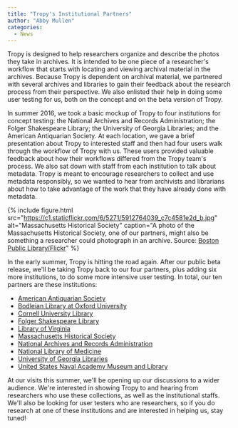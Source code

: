 ```yaml
---
title: "Tropy's Institutional Partners"
author: "Abby Mullen"
categories:
  - News
---
```


Tropy is designed to help researchers organize and describe the photos they take in archives. It is intended to be one piece of a researcher's workflow that starts with locating and viewing archival material in the archives. Because Tropy is dependent on archival material, we partnered with several archives and libraries to gain their feedback about the research process from their perspective. We also enlisted their help in doing some user testing for us, both on the concept and on the beta version of Tropy.



In summer 2016, we took a basic mockup of Tropy to four institutions for concept testing: the National Archives and Records Administration; the Folger Shakespeare Library; the University of Georgia Libraries; and the American Antiquarian Society. At each location, we gave a brief presentation about Tropy to interested staff and then had four users walk through the workflow of Tropy with us. These users provided valuable feedback about how their workflows differed from the Tropy team's process. We also sat down with staff from each institution to talk about metadata. Tropy is meant to encourage researchers to collect and use metadata responsibly, so we wanted to hear from archivists and librarians about how to take advantage of the work that they have already done with metadata.

{% include figure.html src="https://c1.staticflickr.com/6/5271/5912764039_c7c4581e2d_b.jpg" alt="Massachusetts Historical Society" caption="A photo of the Massachusetts Historical Society, one of our partners, might also be something a researcher could photograph in an archive. Source: <a href='https://www.flickr.com/photos/boston_public_library/'>Boston Public Library/Flickr</a>" %}

In the early summer, Tropy is hitting the road again. After our public beta release, we'll be taking Tropy back to our four partners, plus adding six more institutions, to do some more intensive user testing. In total, our ten partners are these institutions:

- [American Antiquarian Society](http://www.americanantiquarian.org/)
- [Bodleian Library at Oxford University](http://www.bodleian.ox.ac.uk/)
- [Cornell University Library](https://www.library.cornell.edu/)
- [Folger Shakespeare Library](http://www.folger.edu/)
- [Library of Virginia](http://www.lva.virginia.gov/)
- [Massachusetts Historical Society](https://www.masshist.org/)
- [National Archives and Records Administration](https://www.archives.gov/)
- [National Library of Medicine](https://www.nlm.nih.gov/)
- [University of Georgia Libraries](http://www.libs.uga.edu/)
- [United States Naval Academy Museum and Library](https://www.usna.edu/Museum/)

At our visits this summer, we'll be opening up our discussions to a wider audience. We're interested in showing Tropy to and hearing from researchers who use these collections, as well as the institutional staffs. We'll also be looking for user testers who are researchers, so if you do research at one of these institutions and are interested in helping us, stay tuned!
